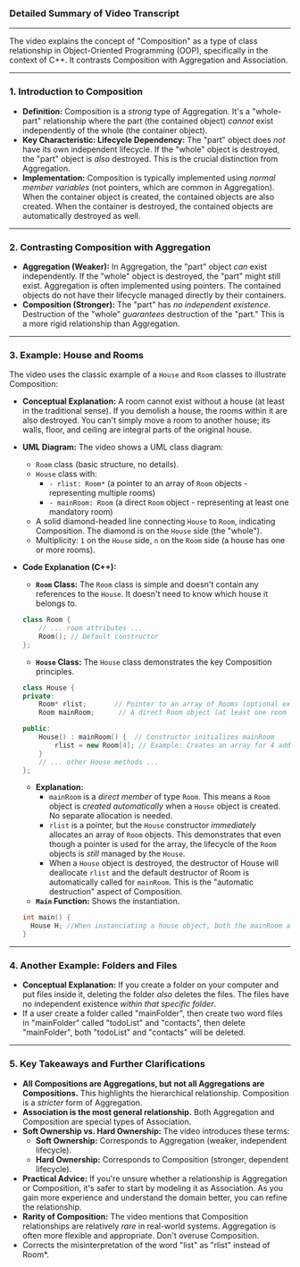 ### **Detailed Summary of Video Transcript**

---

The video explains the concept of "Composition" as a type of class relationship in Object-Oriented Programming (OOP), specifically in the context of C++. It contrasts Composition with Aggregation and Association.

---

### **1. Introduction to Composition**

- **Definition:** Composition is a _strong_ type of Aggregation. It's a "whole-part" relationship where the part (the contained object) _cannot_ exist independently of the whole (the container object).
- **Key Characteristic: Lifecycle Dependency:** The "part" object does _not_ have its own independent lifecycle. If the "whole" object is destroyed, the "part" object is _also_ destroyed. This is the crucial distinction from Aggregation.
- **Implementation:** Composition is typically implemented using _normal member variables_ (not pointers, which are common in Aggregation). When the container object is created, the contained objects are also created. When the container is destroyed, the contained objects are automatically destroyed as well.

---

### **2. Contrasting Composition with Aggregation**

- **Aggregation (Weaker):** In Aggregation, the "part" object _can_ exist independently. If the "whole" object is destroyed, the "part" might still exist. Aggregation is often implemented using pointers. The contained objects do not have their lifecycle managed directly by their containers.
- **Composition (Stronger):** The "part" has _no independent existence_. Destruction of the "whole" _guarantees_ destruction of the "part." This is a more rigid relationship than Aggregation.

---

### **3. Example: House and Rooms**

The video uses the classic example of a `House` and `Room` classes to illustrate Composition:

- **Conceptual Explanation:** A room cannot exist without a house (at least in the traditional sense). If you demolish a house, the rooms within it are also destroyed. You can't simply move a room to another house; its walls, floor, and ceiling are integral parts of the original house.
- **UML Diagram:** The video shows a UML class diagram:

  - `Room` class (basic structure, no details).
  - `House` class with:
    - `- rlist: Room*` (a pointer to an array of `Room` objects - representing multiple rooms)
    - `- mainRoom: Room` (a direct `Room` object - representing at least one mandatory room)
  - A solid diamond-headed line connecting `House` to `Room`, indicating Composition. The diamond is on the `House` side (the "whole").
  - Multiplicity: `1` on the `House` side, `n` on the `Room` side (a house has one or more rooms).

- **Code Explanation (C++):**

  - **`Room` Class:** The `Room` class is simple and doesn't contain any references to the `House`. It doesn't need to know which house it belongs to.

  ```c++
  class Room {
      // ... room attributes ...
      Room(); // Default constructor
  };
  ```

  - **`House` Class:** The `House` class demonstrates the key Composition principles.

  ```c++
  class House {
  private:
      Room* rlist;       // Pointer to an array of Rooms (optional extra rooms)
      Room mainRoom;      // A direct Room object (at least one room is required)

  public:
      House() : mainRoom() {  // Constructor initializes mainRoom
          rlist = new Room[4]; // Example: Creates an array for 4 additional rooms
      }
      // ... other House methods ...
  };
  ```

  - **Explanation:**
    - `mainRoom` is a _direct member_ of type `Room`. This means a `Room` object is _created automatically_ when a `House` object is created. No separate allocation is needed.
    - `rlist` is a pointer, but the `House` constructor _immediately_ allocates an array of `Room` objects. This demonstrates that even though a pointer is used for the array, the lifecycle of the `Room` objects is _still_ managed by the `House`.
    - When a `House` object is destroyed, the destructor of House will deallocate `rlist` and the default destructor of Room is automatically called for `mainRoom`. This is the "automatic destruction" aspect of Composition.
  - **`Main` Function:** Shows the instantiation.

  ```c++
  int main() {
    House H; //When instanciating a house object, both the mainRoom and rlist are initiated.
  }
  ```

---

### **4. Another Example: Folders and Files**

- **Conceptual Explanation:** If you create a folder on your computer and put files inside it, deleting the folder _also_ deletes the files. The files have no independent existence _within that specific folder_.
- If a user create a folder called "mainFolder", then create two word files in "mainFolder" called "todoList" and "contacts", then delete "mainFolder", both "todoList" and "contacts" will be deleted.

---

### **5. Key Takeaways and Further Clarifications**

- **All Compositions are Aggregations, but not all Aggregations are Compositions.** This highlights the hierarchical relationship. Composition is a _stricter_ form of Aggregation.
- **Association is the most general relationship.** Both Aggregation and Composition are special types of Association.
- **Soft Ownership vs. Hard Ownership:** The video introduces these terms:
  - **Soft Ownership:** Corresponds to Aggregation (weaker, independent lifecycle).
  - **Hard Ownership:** Corresponds to Composition (stronger, dependent lifecycle).
- **Practical Advice:** If you're unsure whether a relationship is Aggregation or Composition, it's safer to start by modeling it as Association. As you gain more experience and understand the domain better, you can refine the relationship.
- **Rarity of Composition:** The video mentions that Composition relationships are relatively _rare_ in real-world systems. Aggregation is often more flexible and appropriate. Don't overuse Composition.
- Corrects the misinterpretation of the word "list" as "rlist" instead of Room\*.
